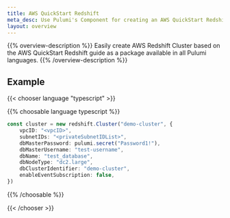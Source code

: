 ```yaml
---
title: AWS QuickStart Redshift
meta_desc: Use Pulumi's Component for creating an AWS QuickStart Redshift Cluster using infrastructure as code.
layout: overview
---
```


{{% overview-description %}}
Easily create AWS Redshift Cluster based on the AWS QuickStart Redshift guide as a package available in all Pulumi languages.
{{% /overview-description %}}

## Example

{{< chooser language "typescript" >}}

{{% choosable language typescript %}}

```typescript
const cluster = new redshift.Cluster("demo-cluster", {
    vpcID: "<vpcID>",
    subnetIDs: "<privateSubnetIDList>",
    dbMasterPassword: pulumi.secret("Password1!"),
    dbMasterUsername: "test-username",
    dbName: "test_database",
    dbNodeType: "dc2.large",
    dbClusterIdentifier: "demo-cluster",
    enableEventSubscription: false,
})
```

{{% /choosable %}}

{{< /chooser >}}
